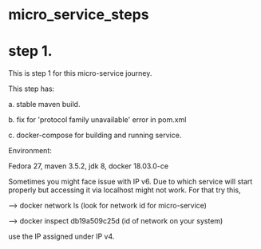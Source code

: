 # micro_service_steps
# step 1.
This is step 1 for this micro-service journey.

This step has:

a. stable maven build.

b. fix for 'protocol family unavailable' error in pom.xml

c. docker-compose for building and running service.

Environment: 

Fedora 27, maven 3.5.2, jdk 8, docker 18.03.0-ce

Sometimes you might face issue with IP v6. Due to which service will start properly but
accessing it via localhost might not work. For that try this,

 --> docker network ls   (look for network id for micro-service)
 
 --> docker inspect db19a509c25d (id of network on your system)

use the IP assigned under IP v4.
